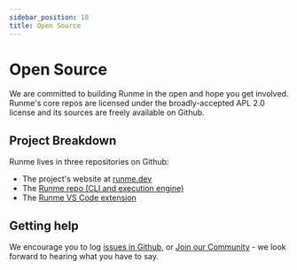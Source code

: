 ```yaml
---
sidebar_position: 10
title: Open Source
---
```


# Open Source

We are committed to building Runme in the open and hope you get involved. Runme's core repos are licensed under the broadly-accepted APL 2.0 license and its sources are freely available on Github.

## Project Breakdown

Runme lives in three repositories on Github:

- The project's website at [runme.dev](https://runme.dev)
- The [Runme repo (CLI and execution engine)](https://github.com/stateful/runme)
- The [Runme VS Code extension](https://github.com/stateful/vscode-runme)

## Getting help

We encourage you to log [issues in Github](https://github.com/stateful/runme/issues), or [Join our Community](https://discord.gg/runme) - we look forward to hearing what you have to say.
